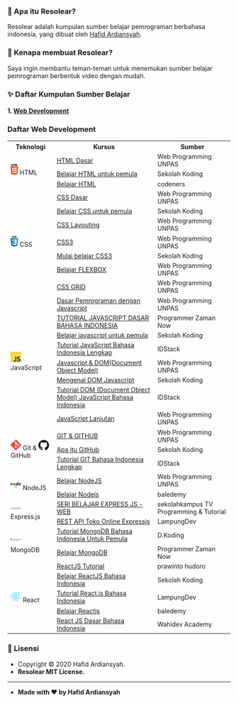 ### 🤔 Apa itu Resolear?

Resolear adalah kumpulan sumber belajar pemrograman berbahasa indonesia, yang dibuat oleh <a href="https://github.com/hafidardiansyah"> Hafid Ardiansyah</a>.

### 🎉 Kenapa membuat Resolear?

Saya ingin membantu teman-teman untuk menemukan sumber belajar pemrograman berbentuk video dengan mudah.

### ✨ Daftar Kumpulan Sumber Belajar

#### 1. <a href='#webDevelopment'> Web Development</a>

<h3 id="webDevelopment">Daftar Web Development</h3>

<table>
    <tr>
        <th>Teknologi</th>
        <th>Kursus</th>
        <th>Sumber</th>
    </tr>
    <tr>
        <td rowspan="3"><img src="assets/icons/html.svg" height="24"> HTML</td>
        <td>
          <a href="https://www.youtube.com/watch?v=NBZ9Ro6UKV8&list=PLFIM0724LjIVuONHysfOK0ZtiqUWvrx4F">HTML Dasar</a>
        </td>
        <td>Web Programming UNPAS</td>
    </tr>
    <tr>
         <td>
          <a href="https://www.youtube.com/watch?v=kr4882GSwpA&list=PLCZlgfAG0GXC9ojTmU95BRefbJoi4clY-">Belajar HTML untuk pemula</a>
        </td>
        <td>Sekolah Koding</td>
    </tr>
    <tr>
         <td>
          <a href="https://www.youtube.com/watch?v=uSb9c6QelSc&list=PLSv5rWbwie71s8EE1QpuEi0Liqdi523BX">Belajar HTML</a>
        </td>
        <td>codeners</td>
    </tr>
    <tr>
        <td rowspan="7"><img src="assets/icons/css.svg" height="24"> CSS</td>
        <td>
          <a href="https://www.youtube.com/watch?v=CleFk3BZB3g&list=PLFIM0718LjIUBrbm6Gdh6k7ZUvPIAZm7p">CSS Dasar</a>
        </td>
        <td>Web Programming UNPAS</td>
    </tr>
    <tr>
        <td>
          <a href="https://www.youtube.com/watch?v=rbTEOOucUOs&list=PLCZlgfAG0GXAvVZ1Wb1D7HVAPNJGk4f-G">Belajar CSS untuk pemula</a>
        </td>
        <td>Sekolah Koding</td>
    </tr>
    <tr>
        <td>
          <a href="https://www.youtube.com/watch?v=Phn2eN6j0pg&list=PLFIM0718LjIUu4Ju9GUL5zpLcuq08TKYr">CSS Layouting</a>
        </td>
        <td>Web Programming UNPAS</td>
    </tr>
    <tr>
        <td>
          <a href="https://www.youtube.com/watch?v=J0a6YUUAsd4&list=PLFIM0718LjIVCmrSWbZPKCccCkfFw-Naa">CSS3</a>
        </td>
        <td>Web Programming UNPAS</td>
    </tr>
    <tr>
        <td>
          <a href="https://www.youtube.com/watch?v=Y7zn7zhAIi8&list=PLCZlgfAG0GXAcU8NqgbY065mo9Sho-5Tc">Mulai belajar CSS3</a>
        </td>
        <td>Sekolah Koding</td>
    </tr>
    <tr>
        <td>
          <a href="https://www.youtube.com/watch?v=-J372iDFU8Y&list=PLFIM0718LjIU1lWlM34j6E9fMlrrSGZ1k">Belajar FLEXBOX</a>
        </td>
        <td>Web Programming UNPAS</td>
    </tr>
    <tr>
        <td>
          <a href="https://www.youtube.com/watch?v=qCMLP6GtyBc&list=PLFIM0718LjIXmbwX0dEsoRVX-PC16vmuw">CSS GRID</a>
        </td>
        <td>Web Programming UNPAS</td>
    </tr>
    <tr>
        <td rowspan="8"><img src="assets/icons/js.svg" width="24"> JavaScript</td>
        <td>
          <a href="https://www.youtube.com/watch?v=RUTV_5m4VeI&list=PLFIM0718LjIWXagluzROrA-iBY9eeUt4w">Dasar Pemrograman dengan Javascript</a>
        </td>
        <td>Web Programming UNPAS</td>
    </tr>
    <tr>
        <td>
          <a href="https://www.youtube.com/watch?v=SDROba_M42g">TUTORIAL JAVASCRIPT DASAR BAHASA INDONESIA</a>
        </td>
        <td>Programmer Zaman Now</td>
    </tr>
    <tr>
        <td>
          <a href="https://www.youtube.com/watch?v=ttYTx_wGcQY&list=PLCZlgfAG0GXAiH1acKFPx8EtpJAq44gjP">Belajar javascript untuk pemula</a>
        </td>
        <td>Sekolah Koding</td>
    </tr>
    <tr>
        <td>
          <a href="https://www.youtube.com/watch?v=To1O7QFe-2E&list=PL1aMeb5UP_PGc_FLQa9iD5KkFB9L2cXqF">Tutorial JavaScript Bahasa Indonesia Lengkap</a>
        </td>
        <td>IDStack</td>
    </tr>
    <tr>
        <td>
          <a href="https://www.youtube.com/watch?v=aT60R1cySLM&list=PLFIM0718LjIWB3YRoQbQh82ZewAGtE2-3">Javascript & DOM(Document Object Model)</a>
        </td>
        <td>Web Programming UNPAS</td>
    </tr>
    <tr>
        <td>
          <a href="https://www.youtube.com/watch?v=X3nmuxZVpP4&list=PLCZlgfAG0GXCYyHqv8llpZpnTpnCRs94G">Mengenal DOM Javascript</a>
        </td>
        <td>Sekolah Koding</td>
    </tr>
    <tr>
        <td>
          <a href="https://www.youtube.com/watch?v=ljSCNdV8eDo&list=PL1aMeb5UP_PFwwuiDCeOwHIlsy-Dcwlqf">Tutorial DOM (Document Object Model) JavaScript Bahasa Indonesia</a>
        </td>
        <td>IDStack</td>
    </tr>
    <tr>
        <td>
          <a href="https://www.youtube.com/watch?v=RwT41El778A&list=PLFIM0718LjIUGpY8wmE41W7rTJo_3Y46-">JavaScript Lanjutan</a>
        </td>
        <td>Web Programming UNPAS</td>
    </tr>
    <tr>
        <td rowspan="3">
          <img src="assets/icons/git.svg" width="24"> Git & <img src="assets/icons/github.svg" width="24"> GitHub
        </td>
        <td>
          <a href="https://www.youtube.com/watch?v=lTMZxWMjXQU&list=PLFIM0718LjIVknj6sgsSceMqlq242-jNf">GIT & GITHUB</a>
        </td>
        <td>Web Programming UNPAS</td>
    </tr>
    <tr>
        <td>
          <a href="https://www.youtube.com/watch?v=cM-zpc8LUk0&list=PLCZlgfAG0GXCtwnagWsUzZum1CFZYqrB5">Apa itu GitHub</a>
        </td>
        <td>Sekolah Koding</td>
    </tr>
    <tr>
        <td>
          <a href="https://www.youtube.com/watch?v=i7fnAxHAp0M&list=PL1aMeb5UP_PHXTV_Xpt-19x_rVPXrymOM">Tutorial GIT Bahasa Indonesia Lengkap</a>
        </td>
        <td>IDStack</td>
    </tr>
    <tr>
        <td rowspan="2">
          <img src="assets/icons/nodejs.svg" width="24"> NodeJS
        </td>
        <td>
          <a href="https://www.youtube.com/watch?v=sSLJx5t4OJ4&list=PLFIM0718LjIW-XBdVOerYgKegBtD6rSfD">Belajar NodeJS</a>
        </td>
        <td>Web Programming UNPAS</td>
    </tr>
    <tr>
        <td>
          <a href="https://www.youtube.com/watch?v=8gpc3W-6-s8&list=PL9At9z2rvOC8ETtj8X1w5HLcaRUmRoS-3">Belajar Nodejs</a>
        </td>
        <td>baledemy</td>
    </tr>
    <tr>
        <td rowspan="2">
          <img src="assets/icons/expressjs.svg" width="24"> Express.js
        </td>
        <td>
          <a href="https://www.youtube.com/watch?v=kHHmdEdnfVk&list=PLea3rpAI1OjhXMq1urae8k6ldEiPtHm0J">SERI BELAJAR EXPRESS JS - WEB</a>
        </td>
        <td>sekolahkampus TV Programming & Tutorial</td>
    </tr>
    <tr>
        <td>
          <a href="https://www.youtube.com/watch?v=tHAFGZfDWak&list=PLp6BJq2fT_g8cr3fDf4ZdTzv_5ncjDxVj">REST API Toko Online Expressjs</a>
        </td>
        <td>LampungDev</td>
    </tr>
    <tr>
        <td rowspan="2">
          <img src="assets/icons/mongodb.svg" width="24"> MongoDB
        </td>
        <td>
          <a href="https://www.youtube.com/watch?v=rK87DPmXKss&list=PL_IjXn0_FZpnEGReatfR6dSoNUsD2nYML">Tutorial MongoDB Bahasa Indonesia Untuk Pemula</a>
        </td>
        <td>D.Koding</td>
    </tr>
    <tr>
        <td>
          <a href="https://www.youtube.com/watch?v=JXXUBiJGu94&list=PL-CtdCApEFH-eFFdPeS5e16o3THdmvxvz">Belajar MongoDB</a>
        </td>
        <td>Programmer Zaman Now</td>
    </tr>
    <tr>
        <td rowspan="5">
          <img src="assets/icons/react.svg" width="24"> React
        </td>
        <td>
          <a href="https://www.youtube.com/watch?v=5kHyviqjhCk&list=PLU4DS8KR-LJ03qEsHn9zV4qdhcWtusBqb">ReactJS Tutorial</a>
        </td>
        <td>prawinto hudoro</td>
    </tr>
    <tr>
        <td>
          <a href="https://www.youtube.com/watch?v=ZNVRETPPW24&list=PLCZlgfAG0GXALZIcEe2t3XVuQ50JYbsbA">Belajar ReactJS Bahasa Indonesia</a>
        </td>
        <td>Sekolah Koding</td>
    </tr>
    <tr>
        <td>
          <a href="https://www.youtube.com/watch?v=3M4dFZL5NRs&list=PLp6BJq2fT_g91yCNCWi_bIe-ng7S7rt6V">Tutorial React.js Bahasa Indonesia</a>
        </td>
        <td>LampungDev</td>
    </tr>
    <tr>
        <td>
          <a href="https://www.youtube.com/watch?v=gZQtT7MulYE&list=PL9At9z2rvOC8-NBRMj6WjgN3Vy71hwY3n">Belajar Reactjs</a>
        </td>
        <td>baledemy</td>
    </tr>
    <tr>
        <td>
          <a href="https://www.youtube.com/watch?v=AYb7l6XDlPo&list=PLIan8aHxsPj0XtJjWW04hN24fWXrCpLkY">React JS Dasar Bahasa Indonesia</a>
        </td>
        <td>Wahidev Academy</td>
    </tr>
</table>

### 📝 Lisensi

- Copyright © 2020 Hafid Ardiansyah.
- **Resolear MIT License.**

---

- **Made with ❤️ by Hafid Ardiansyah**
